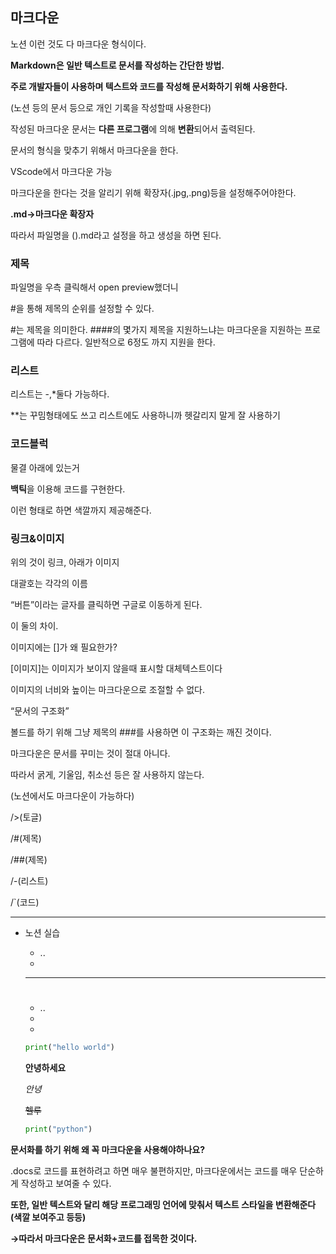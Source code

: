 ## 마크다운

노션 이런 것도 다 마크다운 형식이다.

**Markdown은 일반 텍스트로 문서를 작성하는 간단한 방법.**

**주로 개발자들이 사용하며 텍스트와 코드를 작성해 문서화하기 위해 사용한다.**

(노션 등의 문서 등으로 개인 기록을 작성할때 사용한다)

작성된 마크다운 문서는 **다른 프로그램**에 의해 **변환**되어서 출력된다.


문서의 형식을 맞추기 위해서 마크다운을 한다.

VScode에서 마크다운 가능

마크다운을 한다는 것을 알리기 위해 확장자(.jpg,.png)등을 설정해주어야한다.

**.md→마크다운 확장자**

따라서 파일명을 ().md라고 설정을 하고 생성을 하면 된다.

### 제목


파일명을 우측 클릭해서 open preview했더니

#을 통해 제목의 순위를 설정할 수 있다.

#는 제목을 의미한다. ####의 몇가지 제목을 지원하느냐는 마크다운을 지원하는 프로그램에 따라 다르다. 일반적으로 6정도 까지 지원을 한다.

 

### 리스트


리스트는 -,*둘다 가능하다.


**는 꾸밈형태에도 쓰고 리스트에도 사용하니까 헷갈리지 말게 잘 사용하기

### 코드블럭


물결 아래에 있는거

**백틱**을 이용해 코드를 구현한다. 


이런 형태로 하면 색깔까지 제공해준다.

### 링크&이미지


위의 것이 링크, 아래가 이미지

대괄호는 각각의 이름


“버튼”이라는 글자를 클릭하면 구글로 이동하게 된다.

이 둘의 차이.

이미지에는 []가 왜 필요한가?

[이미지]는 이미지가 보이지 않을때 표시할 대체텍스트이다


이미지의 너비와 높이는 마크다운으로 조절할 수 없다. 

>>>

“문서의 구조화”

볼드를 하기 위해 그냥 제목의 ###를 사용하면 이 구조화는 깨진 것이다. 

마크다운은 문서를 꾸미는 것이 절대 아니다.

따라서 굵게, 기울임, 취소선 등은 잘 사용하지 않는다.

(노션에서도 마크다운이 가능하다)

/>(토글)

/#(제목)

/##(제목)

/-(리스트)

/`(코드)

---

- 노션 실습
    - ..
    - 
    
    ---
    
    # 
    
    ## 
    
    ### 
    
    - ..
    - 
    - 
    
    ```python
    print("hello world")
    ```
    
    **안녕하세요**
    
    *안녕*
    
    ~~헬루~~
    
    ```python
    print("python")
    ```

**문서화를 하기 위해 왜 꼭 마크다운을 사용해야하나요?**

.docs로 코드를 표현하려고 하면 매우 불편하지만, 마크다운에서는 코드를 매우 단순하게 작성하고 보여줄 수 있다.

**또한, 일반 텍스트와 달리 해당 프로그래밍 언어에 맞춰서 텍스트 스타일을 변환해준다(색깔 보여주고 등등)**

**→따라서 마크다운은 문서화+코드를 접목한 것이다.**
